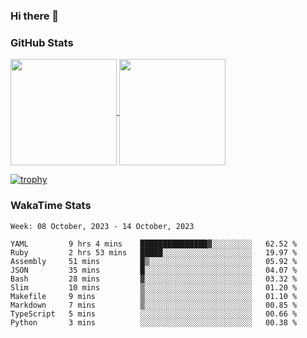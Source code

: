 ### Hi there 👋

### GitHub Stats

<a href="https://github.com/anuraghazra/github-readme-stats">
  <img align="center" height="170px" src="https://github-readme-stats.vercel.app/api/top-langs/?username=tksfjt1024&layout=compact&count_private=true&show_icons=true&show_icons=true&theme=graywhite" />
</a>
<a href="https://github.com/anuraghazra/github-readme-stats">
  <img align="center" height="170px" src="https://github-readme-stats.vercel.app/api?username=tksfjt1024&count_private=true&show_icons=true&show_icons=true&theme=graywhite" />
</a>

[![trophy](https://github-profile-trophy.vercel.app/?username=tksfjt1024)](https://github.com/ryo-ma/github-profile-trophy)

### WakaTime Stats

<!--START_SECTION:waka-->
```text
Week: 08 October, 2023 - 14 October, 2023

YAML         9 hrs 4 mins    ███████████████▓░░░░░░░░░   62.52 % 
Ruby         2 hrs 53 mins   █████░░░░░░░░░░░░░░░░░░░░   19.97 % 
Assembly     51 mins         █▒░░░░░░░░░░░░░░░░░░░░░░░   05.92 % 
JSON         35 mins         █░░░░░░░░░░░░░░░░░░░░░░░░   04.07 % 
Bash         28 mins         ▓░░░░░░░░░░░░░░░░░░░░░░░░   03.32 % 
Slim         10 mins         ▒░░░░░░░░░░░░░░░░░░░░░░░░   01.20 % 
Makefile     9 mins          ▒░░░░░░░░░░░░░░░░░░░░░░░░   01.10 % 
Markdown     7 mins          ▒░░░░░░░░░░░░░░░░░░░░░░░░   00.85 % 
TypeScript   5 mins          ░░░░░░░░░░░░░░░░░░░░░░░░░   00.66 % 
Python       3 mins          ░░░░░░░░░░░░░░░░░░░░░░░░░   00.38 % 
```
<!--END_SECTION:waka-->
